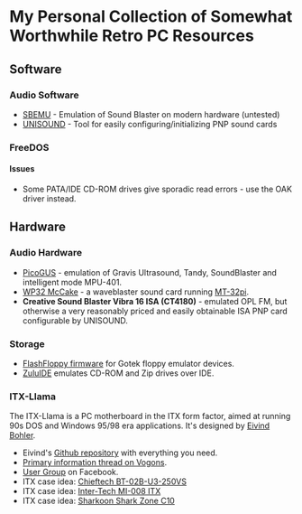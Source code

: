 # My Personal Collection of Somewhat Worthwhile Retro PC Resources

## Software

### Audio Software

- [SBEMU](https://github.com/crazii/SBEMU) - Emulation of Sound Blaster on modern hardware (untested)
- [UNISOUND](https://www.vogons.org/viewtopic.php?t=72553) - Tool for easily configuring/initializing PNP sound cards

### FreeDOS

#### Issues

- Some PATA/IDE CD-ROM drives give sporadic read errors - use the OAK driver instead.

## Hardware

### Audio Hardware

- [PicoGUS](https://github.com/polpo/picogus) - emulation of Gravis Ultrasound, Tandy, SoundBlaster and intelligent mode MPU-401.
- [WP32 McCake](https://www.serdashop.com/WP32-McCake) - a waveblaster sound card running [MT-32pi](https://github.com/dwhinham/mt32-pi).
- **Creative Sound Blaster Vibra 16 ISA (CT4180)** - emulated OPL FM, but otherwise a very reasonably priced and easily obtainable ISA PNP card configurable by UNISOUND.

### Storage

- [FlashFloppy firmware](https://github.com/keirf/flashfloppy) for Gotek floppy emulator devices.
- [ZuluIDE](https://www.zuluide.com/) emulates CD-ROM and Zip drives over IDE.

### ITX-Llama

The ITX-Llama is a PC motherboard in the ITX form factor, aimed at running 90s DOS and Windows 95/98 era applications. It's designed by [Eivind Bohler](https://github.com/eivindbohler).

- Eivind's [Github repository](https://github.com/eivindbohler/itxllama) with everything you need.
- [Primary information thread on Vogons](https://www.vogons.org/viewtopic.php?t=93480).
- [User Group](https://www.facebook.com/groups/509705165401087) on Facebook.
- ITX case idea: [Chieftech BT-02B-U3-250VS](https://www.chieftec.eu/products-detail/93/BT-02B-U3-250VS)
- ITX case idea: [Inter-Tech MI-008 ITX](https://www.inter-tech.de/productdetails-155/MI-008_ITX_EN.html)
- ITX case idea: [Sharkoon Shark Zone C10](https://en.sharkoon.com/product/16426)
